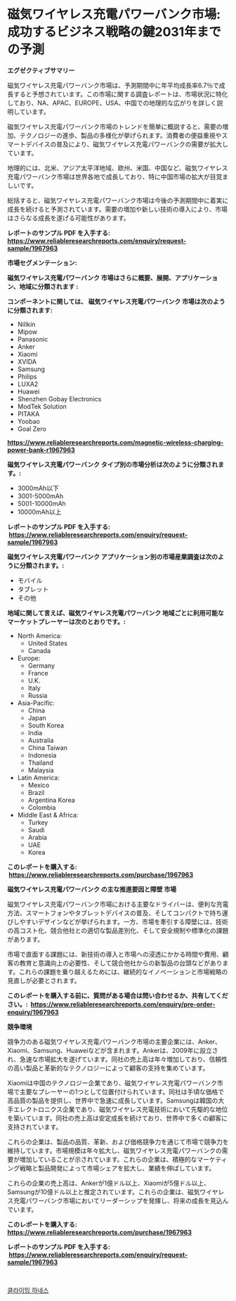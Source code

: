 <p><h1>磁気ワイヤレス充電パワーバンク市場:成功するビジネス戦略の鍵2031年までの予測</h1></p><p><strong>エグゼクティブサマリー</strong></p>
<p><p>磁気ワイヤレス充電パワーバンク市場は、予測期間中に年平均成長率6.7％で成長すると予想されています。この市場に関する調査レポートは、市場状況に特化しており、NA、APAC、EUROPE、USA、中国での地理的な広がりを詳しく説明しています。</p><p>磁気ワイヤレス充電パワーバンク市場のトレンドを簡単に概説すると、需要の増加、テクノロジーの進歩、製品の多様化が挙げられます。消費者の便益重視やスマートデバイスの普及により、磁気ワイヤレス充電パワーバンクの需要が拡大しています。</p><p>地理的には、北米、アジア太平洋地域、欧州、米国、中国など、磁気ワイヤレス充電パワーバンク市場は世界各地で成長しており、特に中国市場の拡大が目覚ましいです。</p><p>総括すると、磁気ワイヤレス充電パワーバンク市場は今後の予測期間中に着実に成長を続けると予測されています。需要の増加や新しい技術の導入により、市場はさらなる成長を遂げる可能性があります。</p></p>
<p><strong>レポートのサンプル PDF を入手する: <a href="https://www.reliableresearchreports.com/enquiry/request-sample/1967963">https://www.reliableresearchreports.com/enquiry/request-sample/1967963</a></strong></p>
<p><strong>市場セグメンテーション:</strong></p>
<p><strong> 磁気ワイヤレス充電パワーバンク 市場はさらに概要、展開、アプリケーション、地域に分類されます :</strong></p>
<p><strong>コンポーネントに関しては、 磁気ワイヤレス充電パワーバンク 市場は次のように分類されます: &nbsp;</strong></p>
<p><ul><li>Nillkin</li><li>Mipow</li><li>Panasonic</li><li>Anker</li><li>Xiaomi</li><li>XVIDA</li><li>Samsung</li><li>Philips</li><li>LUXA2</li><li>Huawei</li><li>Shenzhen Gobay Electronics</li><li>ModTek Solution</li><li>PITAKA</li><li>Yoobao</li><li>Goal Zero</li></ul></p>
<p><strong><a href="https://www.reliableresearchreports.com/magnetic-wireless-charging-power-bank-r1967963">https://www.reliableresearchreports.com/magnetic-wireless-charging-power-bank-r1967963</a></strong></p>
<p><strong> 磁気ワイヤレス充電パワーバンク タイプ別の市場分析は次のように分類されます。:</strong></p>
<p><ul><li>3000mAh以下</li><li>3001-5000mAh</li><li>5001-10000mAh</li><li>10000mAh以上</li></ul></p>
<p><strong>レポートのサンプル PDF を入手する: &nbsp;<a href="https://www.reliableresearchreports.com/enquiry/request-sample/1967963">https://www.reliableresearchreports.com/enquiry/request-sample/1967963</a></strong></p>
<p><strong> 磁気ワイヤレス充電パワーバンク アプリケーション別の市場産業調査は次のように分類されます。:</strong></p>
<p><ul><li>モバイル</li><li>タブレット</li><li>その他</li></ul></p>
<p><strong>地域に関して言えば、磁気ワイヤレス充電パワーバンク 地域ごとに利用可能なマーケットプレーヤーは次のとおりです。:</strong></p>
<p><ul>
    <li>
        North America:
        <ul>
            <li>United States</li>
            <li>Canada</li>
        </ul>
    </li>
    <li>
        Europe:
        <ul>
            <li>Germany</li>
            <li>France</li>
            <li>U.K.</li>
            <li>Italy</li>
            <li>Russia</li>
        </ul>
    </li>
    <li>
        Asia-Pacific:
        <ul>
            <li>China</li>
            <li>Japan</li>
            <li>South Korea</li>
            <li>India</li>
            <li>Australia</li>
            <li>China Taiwan</li>
            <li>Indonesia</li>
            <li>Thailand</li>
            <li>Malaysia</li>
        </ul>
    </li>
    <li>
        Latin America:
        <ul>
            <li>Mexico</li>
            <li>Brazil</li>
            <li>Argentina Korea</li>
            <li>Colombia</li>
        </ul>
    </li>
    <li>
        Middle East & Africa:
        <ul>
            <li>Turkey</li>
            <li>Saudi</li>
            <li>Arabia</li>
            <li>UAE</li>
            <li>Korea</li>
        </ul>
    </li>
    </ul></p>
<p><strong>このレポートを購入する: &nbsp;<a href="https://www.reliableresearchreports.com/purchase/1967963">https://www.reliableresearchreports.com/purchase/1967963</a></strong></p>
<p><strong>磁気ワイヤレス充電パワーバンク の主な推進要因と障壁 市場</strong></p>
<p><p>磁気ワイヤレス充電パワーバンク市場における主要なドライバーは、便利な充電方法、スマートフォンやタブレットデバイスの普及、そしてコンパクトで持ち運びしやすいデザインなどが挙げられます。一方、市場を牽引する障壁には、技術の高コスト化、競合他社との適切な製品差別化、そして安全規制や標準化の課題があります。</p><p>市場で直面する課題には、新技術の導入と市場への浸透にかかる時間や費用、顧客の教育と意識向上の必要性、そして競合他社からの新製品の台頭などがあります。これらの課題を乗り越えるためには、継続的なイノベーションと市場戦略の見直しが必要とされます。</p></p>
<p><strong>このレポートを購入する前に、質問がある場合は問い合わせるか、共有してください。:&nbsp; <a href="https://www.reliableresearchreports.com/enquiry/pre-order-enquiry/1967963">https://www.reliableresearchreports.com/enquiry/pre-order-enquiry/1967963</a></strong></p>
<p><strong>競争環境</strong></p>
<p><p>競争力のある磁気ワイヤレス充電パワーバンク市場の主要企業には、Anker、Xiaomi、Samsung、Huaweiなどが含まれます。Ankerは、2009年に設立され、急速な市場拡大を遂げています。同社の売上高は年々増加しており、信頼性の高い製品と革新的なテクノロジーによって顧客の支持を集めています。</p><p>Xiaomiは中国のテクノロジー企業であり、磁気ワイヤレス充電パワーバンク市場で主要なプレーヤーの1つとして位置付けられています。同社は手頃な価格で高品質の製品を提供し、世界中で急速に成長しています。Samsungは韓国の大手エレクトロニクス企業であり、磁気ワイヤレス充電技術において先駆的な地位を築いています。同社の売上高は安定成長を続けており、世界中で多くの顧客に支持されています。</p><p>これらの企業は、製品の品質、革新、および価格競争力を通じて市場で競争力を維持しています。市場規模は年々拡大し、磁気ワイヤレス充電パワーバンクの需要が増加していることが示されています。これらの企業は、積極的なマーケティング戦略と製品開発によって市場シェアを拡大し、業績を伸ばしています。</p><p>これらの企業の売上高は、Ankerが1億ドル以上、Xiaomiが5億ドル以上、Samsungが10億ドル以上と推定されています。これらの企業は、磁気ワイヤレス充電パワーバンク市場においてリーダーシップを発揮し、将来の成長を見込んでいます。</p></p>
<p><strong>このレポートを購入する: &nbsp; <a href="https://www.reliableresearchreports.com/purchase/1967963">https://www.reliableresearchreports.com/purchase/1967963</a></strong></p>
<p><strong>レポートのサンプル PDF を入手する: &nbsp;<a href="https://www.reliableresearchreports.com/enquiry/request-sample/1967963">https://www.reliableresearchreports.com/enquiry/request-sample/1967963</a></strong><strong></strong></p>
<p>&nbsp;</p>
<p><p><a href="https://github.com/laholand/Market-Research-Report-List-3/blob/main/729458418369.md">클라이밍 하네스</a></p></p>